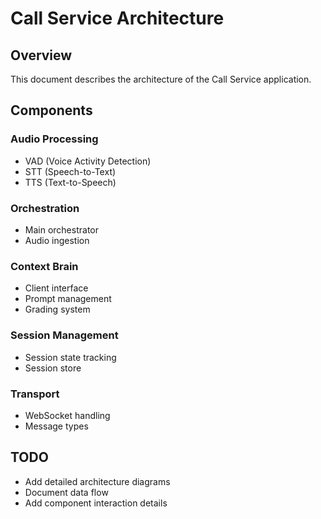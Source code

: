 # Call Service Architecture

## Overview

This document describes the architecture of the Call Service application.

## Components

### Audio Processing
- VAD (Voice Activity Detection)
- STT (Speech-to-Text)
- TTS (Text-to-Speech)

### Orchestration
- Main orchestrator
- Audio ingestion

### Context Brain
- Client interface
- Prompt management
- Grading system

### Session Management
- Session state tracking
- Session store

### Transport
- WebSocket handling
- Message types

## TODO

- Add detailed architecture diagrams
- Document data flow
- Add component interaction details 